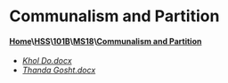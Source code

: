# Communalism and Partition
#### [Home](..\..\..\..)\\[HSS](..\..\..)\\[101B](..\..)\\[MS18](..)\\[Communalism and Partition]()
- [_Khol Do.docx_](Khol%20Do.docx)
- [_Thanda Gosht.docx_](Thanda%20Gosht.docx)
